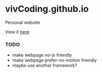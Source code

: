 # vivCoding.github.io

Personal website

View it [here](https://vivcoding.github.io/)

### TODO

- make webpage no-js friendly
- make webpage prefer-no-motion friendly
- maybe use another framework?
